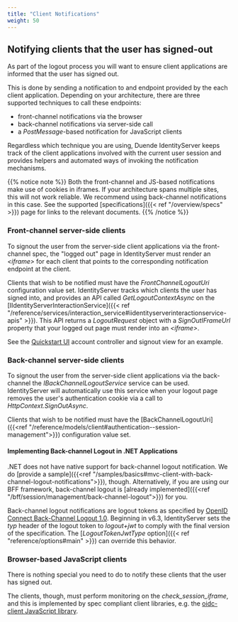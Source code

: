 ```yaml
---
title: "Client Notifications"
weight: 50
---
```



## Notifying clients that the user has signed-out
As part of the logout process you will want to ensure client applications are informed that the user has signed out.

This is done by sending a notification to and endpoint provided by the each client application. Depending on your architecture, there are three supported techniques to call these endpoints:

* front-channel notifications via the browser
* back-channel notifications via server-side call
* a *PostMessage*-based notification for JavaScript clients

Regardless which technique you are using, Duende IdentityServer keeps track of the client applications involved with the current user session and provides helpers and automated ways of invoking the notification mechanisms.

{{% notice note %}}
Both the front-channel and JS-based notifications make use of cookies in iframes. If your architecture spans multiple sites, this will not work reliable. We recommend using back-channel notifications in this case. See the supported [specifications]({{< ref "/overview/specs" >}}) page for links to the relevant documents.
{{% /notice %}}


### Front-channel server-side clients
To signout the user from the server-side client applications via the front-channel spec, the "logged out" page in IdentityServer must render an *\<iframe>* for each client that points to the corresponding notification endpoint at the client.

Clients that wish to be notified must have the *FrontChannelLogoutUri* configuration value set.
IdentityServer tracks which clients the user has signed into, and provides an API called *GetLogoutContextAsync* on the [IIdentityServerInteractionService]({{< ref "/reference/services/interaction_service#iidentityserverinteractionservice-apis" >}}). 
This API returns a *LogoutRequest* object with a *SignOutIFrameUrl* property that your logged out page must render into an *\<iframe>*.

See the [Quickstart UI](https://github.com/DuendeSoftware/IdentityServer.Quickstart.UI) account controller and signout view for an example.

### Back-channel server-side clients
To signout the user from the server-side client applications via the back-channel the *IBackChannelLogoutService* service can be used. 
IdentityServer will automatically use this service when your logout page removes the user's authentication cookie via a call to *HttpContext.SignOutAsync*.

Clients that wish to be notified must have the [BackChannelLogoutUri]({{<ref "/reference/models/client#authentication--session-management">}}) configuration value set.

#### Implementing Back-channel Logout in .NET Applications

.NET does not have native support for back-channel logout notification.
We do [provide a sample]({{<ref "/samples/basics#mvc-client-with-back-channel-logout-notifications">}}), though.
Alternatively, if you are using our BFF framework, back-channel logout is [already implemented]({{<ref "/bff/session/management/back-channel-logout">}}) for you.

Back-channel logout notifications are logout tokens as specified by [OpenID Connect Back-Channel Logout 1.0](https://openid.net/specs/openid-connect-backchannel-1_0.html#LogoutToken). Beginning in v6.3, IdentityServer sets the *typ* header of the logout token to *logout+jwt* to comply with the final version of the specification. The [*LogoutTokenJwtType* option]({{< ref "reference/options#main" >}}) can override this behavior.

### Browser-based JavaScript clients
There is nothing special you need to do to notify these clients that the user has signed out.

The clients, though, must perform monitoring on the *check_session_iframe*, and this is implemented by spec compliant client libraries, e.g.  the [oidc-client JavaScript library](https://github.com/IdentityModel/oidc-client-js/).


